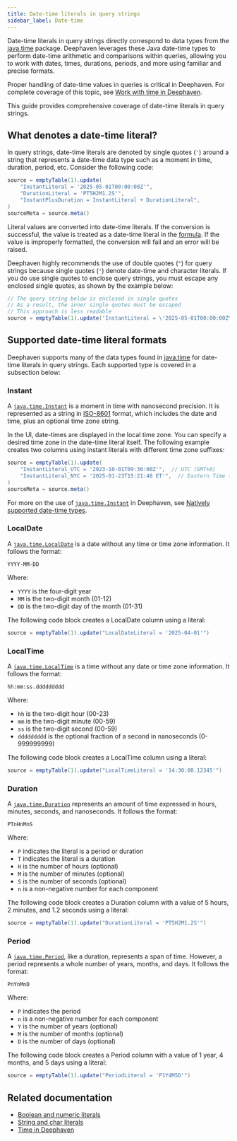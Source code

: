 ```yaml
---
title: Date-time literals in query strings
sidebar_label: Date-time
---
```


Date-time literals in query strings directly correspond to data types from the [java.time](https://docs.oracle.com/en/java/javase/17/docs/api/java.base/java/time/package-summary.html) package. Deephaven leverages these Java date-time types to perform date-time arithmetic and comparisons within queries, allowing you to work with dates, times, durations, periods, and more using familiar and precise formats.

Proper handling of date-time values in queries is critical in Deephaven. For complete coverage of this topic, see [Work with time in Deephaven](../conceptual/time-in-deephaven.md).

This guide provides comprehensive coverage of date-time literals in query strings.

## What denotes a date-time literal?

In query strings, date-time literals are denoted by single quotes (`'`) around a string that represents a date-time data type such as a moment in time, duration, period, etc. Consider the following code:

```groovy order=source,sourceMeta
source = emptyTable(1).update(
    "InstantLiteral = '2025-05-01T00:00:00Z'",
    "DurationLiteral = 'PT5H2M1.2S'",
    "InstantPlusDuration = InstantLiteral + DurationLiteral",
)
sourceMeta = source.meta()
```

Literal values are converted into date-time literals. If the conversion is successful, the value is treated as a date-time literal in the [formula](./formulas.md). If the value is improperly formatted, the conversion will fail and an error will be raised.

Deephaven highly recommends the use of double quotes (`"`) for query strings because single quotes (`'`) denote date-time and character literals. If you do use single quotes to enclose query strings, you must escape any enclosed single quotes, as shown by the example below:

```groovy order=source
// The query string below is enclosed in single quotes
// As a result, the inner single quotes must be escaped
// This approach is less readable
source = emptyTable(1).update('InstantLiteral = \'2025-05-01T00:00:00Z\'')
```

## Supported date-time literal formats

Deephaven supports many of the data types found in [java.time](https://docs.oracle.com/en/java/javase/17/docs/api/java.base/java/time/package-summary.html) for date-time literals in query strings. Each supported type is covered in a subsection below:

### Instant

A [`java.time.Instant`](https://docs.oracle.com/en/java/javase/17/docs/api/java.base/java/time/Instant.html) is a moment in time with nanosecond precision. It is represented as a string in [ISO-8601](https://en.wikipedia.org/wiki/ISO_8601#) format, which includes the date and time, plus an optional time zone string.

In the UI, date-times are displayed in the local time zone. You can specify a desired time zone in the date-time literal itself. The following example creates two columns using instant literals with different time zone suffixes:

```groovy order=source,sourceMeta
source = emptyTable(1).update(
    "InstantLiteral_UTC = '2023-10-01T09:30:00Z'",  // UTC (GMT+0)
    "InstantLiteral_NYC = '2025-01-23T15:21:48 ET'",  // Eastern Time (GMT-5 or GMT-6 depending on DST)
)
sourceMeta = source.meta()
```

For more on the use of [`java.time.Instant`](https://docs.oracle.com/en/java/javase/17/docs/api/java.base/java/time/Instant.html) in Deephaven, see [Natively supported date-time types](../conceptual/time-in-deephaven.md#natively-supported-date-time-types).

### LocalDate

A [`java.time.LocalDate`](https://docs.oracle.com/en/java/javase/17/docs/api/java.base/java/time/LocalDate.html) is a date without any time or time zone information. It follows the format:

`YYYY-MM-DD`

Where:

- `YYYY` is the four-digit year
- `MM` is the two-digit month (01-12)
- `DD` is the two-digit day of the month (01-31)

The following code block creates a LocalDate column using a literal:

```groovy order=source
source = emptyTable(1).update("LocalDateLiteral = '2025-04-01'")
```

### LocalTime

A [`java.time.LocalTime`](https://docs.oracle.com/en/java/javase/17/docs/api/java.base/java/time/LocalTime.html) is a time without any date or time zone information. It follows the format:

`hh:mm:ss.ddddddddd`

Where:

- `hh` is the two-digit hour (00-23)
- `mm` is the two-digit minute (00-59)
- `ss` is the two-digit second (00-59)
- `ddddddddd` is the optional fraction of a second in nanoseconds (0-999999999)

The following code block creates a LocalTime column using a literal:

```groovy order=source
source = emptyTable(1).update("LocalTimeLiteral = '14:30:00.12345'")
```

### Duration

A [`java.time.Duration`](https://docs.oracle.com/en/java/javase/17/docs/api/java.base/java/time/Duration.html) represents an amount of time expressed in hours, minutes, seconds, and nanoseconds. It follows the format:

`PTnHnMnS`

Where:

- `P` indicates the literal is a period or duration
- `T` indicates the literal is a duration
- `H` is the number of hours (optional)
- `M` is the number of minutes (optional)
- `S` is the number of seconds (optional)
- `n` is a non-negative number for each component

The following code block creates a Duration column with a value of 5 hours, 2 minutes, and 1.2 seconds using a literal:

```groovy order=source
source = emptyTable(1).update("DurationLiteral = 'PT5H2M1.2S'")
```

### Period

A [`java.time.Period`](https://docs.oracle.com/en/java/javase/17/docs/api/java.base/java/time/Period.html), like a duration, represents a span of time. However, a period represents a whole number of years, months, and days. It follows the format:

`PnYnMnD`

Where:

- `P` indicates the period
- `n` is a non-negative number for each component
- `Y` is the number of years (optional)
- `M` is the number of months (optional)
- `D` is the number of days (optional)

The following code block creates a Period column with a value of 1 year, 4 months, and 5 days using a literal:

```groovy order=source
source = emptyTable(1).update("PeriodLiteral = 'P1Y4M5D'")
```

## Related documentation

- [Boolean and numeric literals](./boolean-numeric-literals.md)
- [String and char literals](./string-char-literals.md)
- [Time in Deephaven](../conceptual/time-in-deephaven.md)
